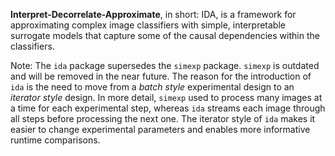 **Interpret-Decorrelate-Approximate**, in short: IDA, is a framework for approximating complex image classifiers with simple, interpretable surrogate models that capture some of the causal dependencies within the classifiers.

Note: The `ida` package supersedes the `simexp` package.
`simexp` is outdated and will be removed in the near future.
The reason for the introduction of `ida` is the need to move from a *batch style* experimental design to an *iterator style* design.
In more detail, `simexp` used to process many images at a time for each experimental step,
whereas `ida` streams each image through all steps before processing the next one.
The iterator style of `ida` makes it easier to change experimental parameters and enables more informative runtime comparisons.
